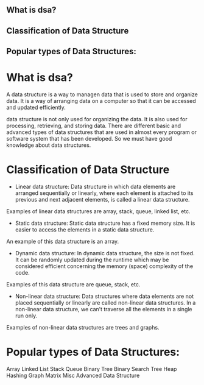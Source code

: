 ## What is dsa?
## Classification of Data Structure
## Popular types of Data Structures:



# What is dsa?

A data structure is a way to managen data that is used to store and organize data. It is a way of arranging data on a computer so that it can be accessed and updated efficiently.

 data structure is not only used for organizing the data. It is also used for processing, retrieving, and storing data. There are different basic and advanced types of data structures that are used in almost every program or software system that has been developed. So we must have good knowledge about data structures. 


# Classification of Data Structure

* Linear data structure: Data structure in which data elements are arranged sequentially or linearly, where each element is attached to its previous and next adjacent elements, is called a linear data structure. 

Examples of linear data structures are array, stack, queue, linked list, etc.

* Static data structure: Static data structure has a fixed memory size. It is easier to access the elements in a static data structure.

An example of this data structure is an array.

* Dynamic data structure: In dynamic data structure, the size is not fixed. It can be randomly updated during the runtime which may be considered efficient concerning the memory (space) complexity of the code. 

Examples of this data structure are queue, stack, etc.

* Non-linear data structure: Data structures where data elements are not placed sequentially or linearly are called non-linear data structures. In a non-linear data structure, we can’t traverse all the elements in a single run only. 

Examples of non-linear data structures are trees and graphs.


# Popular types of Data Structures:

Array
Linked List
Stack
Queue
Binary Tree
Binary Search Tree
Heap
Hashing
Graph
Matrix
Misc
Advanced Data Structure